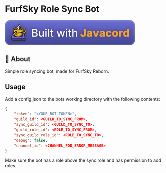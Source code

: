 # FurfSky Role Sync Bot

<img src=".github/assets/javacord.svg" alt="Built with Javacord" />

<h3></h3>

## 📔 About

Simple role syncing bot, made for FurfSky Reborn.

## Usage

Add a config.json to the bots working directory with the following contents:
```json
{
	"token": "<YOUR_BOT_TOKEN>",
	"guild_id": <GUILD_TO_SYNC_FROM>,
	"sync_guild_id": <GUILD_TO_SYNC_TO>,
	"guild_role_id": <ROLE_TO_SYNC_FROM>,
	"sync_guild_role_id": <ROLE_TO_SYNC_TO>,
	"debug": false,
	"channel_id": <CHANNEL_FOR_ERROR_MESSAGE>
}
```
Make sure the bot has a role above the sync role and has permission to add roles.
